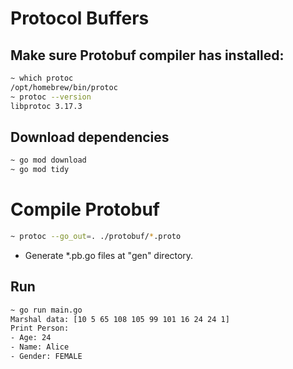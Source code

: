 # Protocol Buffers

## Make sure Protobuf compiler has installed:
```sh
~ which protoc
/opt/homebrew/bin/protoc
~ protoc --version
libprotoc 3.17.3
```

## Download dependencies
```sh
~ go mod download
~ go mod tidy
```

# Compile Protobuf
```sh
~ protoc --go_out=. ./protobuf/*.proto
```
- Generate *.pb.go files at "gen" directory.

## Run
```sh
~ go run main.go
Marshal data: [10 5 65 108 105 99 101 16 24 24 1]
Print Person:
- Age: 24
- Name: Alice
- Gender: FEMALE
```
```